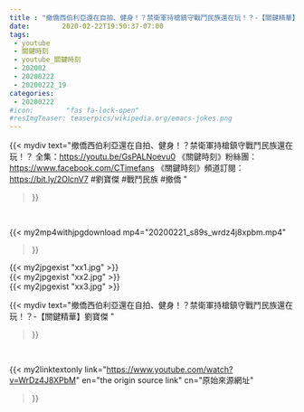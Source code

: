 ```yaml
---
title : "撤僑西伯利亞還在自拍、健身！？禁衛軍持槍鎮守戰鬥民族還在玩！？-【關鍵精華】劉寶傑 "
date:        2020-02-22T19:50:37-07:00
tags:
 - youtube
 - 關鍵時刻
 - youtube_關鍵時刻
 - 202002
 - 20200222
 - 20200222_19
categories:
 - 20200222
#icon:        "fas fa-lock-open"
#resImgTeaser: teaserpics/wikipedia.org/emacs-jokes.png
---
```


{{< mydiv text="撤僑西伯利亞還在自拍、健身！？禁衛軍持槍鎮守戰鬥民族還在玩！？ 全集：https://youtu.be/GsPALNoevu0  《關鍵時刻》粉絲團：https://www.facebook.com/CTimefans 《關鍵時刻》頻道訂閱：https://bit.ly/2OlcnV7  #劉寶傑 #戰鬥民族 #撤僑 "
>}}
<br>


{{< my2mp4withjpgdownload mp4="20200221_s89s_wrdz4j8xpbm.mp4"
>}}

{{< my2jpgexist "xx1.jpg" >}}<br>
{{< my2jpgexist "xx2.jpg" >}}<br>
{{< my2jpgexist "xx3.jpg" >}}<br>



{{< mydiv text="撤僑西伯利亞還在自拍、健身！？禁衛軍持槍鎮守戰鬥民族還在玩！？-【關鍵精華】劉寶傑 "
>}}
<br>

{{< my2linktextonly link="https://www.youtube.com/watch?v=WrDz4J8XPbM"
en="the origin source link" cn="原始來源網址"
>}}


<br>

